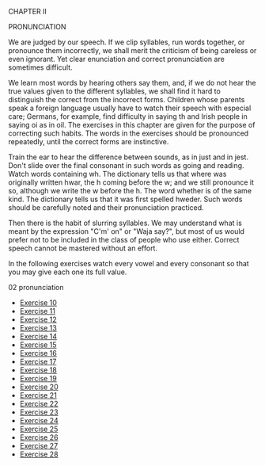 CHAPTER II

PRONUNCIATION

We are judged by our speech. If we clip syllables, run words together, or pronounce them incorrectly, we shall merit the criticism of being careless or even ignorant. Yet clear enunciation and correct pronunciation are sometimes difficult. 

We learn most words by hearing others say them, and, if we do not hear the true values given to the different syllables, we shall find it hard to distinguish the correct from the incorrect forms. Children whose parents speak a foreign language usually have to watch their speech with especial care; Germans, for example, find difficulty in saying th and Irish people in saying oi as in oil. The exercises in this chapter are given for the purpose of correcting such habits. The words in the exercises should be pronounced repeatedly, until the correct forms are instinctive.

Train the ear to hear the difference between sounds, as in just and in jest. Don't slide over the final consonant in such words as going and reading. Watch words containing wh. The dictionary tells us that where was originally written hwar, the h coming before the w; and we still pronounce it so, although we write the w before the h. The word whether is of the same kind. The dictionary tells us that it was first spelled hweder. Such words should be carefully noted and their pronunciation practiced.

Then there is the habit of slurring syllables. We may understand what is meant by the expression "C'm' on" or "Waja say?", but most of us would prefer not to be included in the class of people who use either. Correct speech cannot be mastered without an effort.

In the following exercises watch every vowel and every consonant so that you may give each one its full value.

02 pronunciation

- [Exercise 10](https://github.com/devliwa/business-english/tree/main/part%201%20-%20word%20study%20and%20grammar/02%20pronunciation/Exercise%2010)
- [Exercise 11](https://github.com/devliwa/business-english/tree/main/part%201%20-%20word%20study%20and%20grammar/02%20pronunciation/Exercise%2011)
- [Exercise 12](https://github.com/devliwa/business-english/tree/main/part%201%20-%20word%20study%20and%20grammar/02%20pronunciation/Exercise%2012)
- [Exercise 13](https://github.com/devliwa/business-english/tree/main/part%201%20-%20word%20study%20and%20grammar/02%20pronunciation/Exercise%2013)
- [Exercise 14](https://github.com/devliwa/business-english/tree/main/part%201%20-%20word%20study%20and%20grammar/02%20pronunciation/Exercise%2014)
- [Exercise 15](https://github.com/devliwa/business-english/tree/main/part%201%20-%20word%20study%20and%20grammar/02%20pronunciation/Exercise%2015)
- [Exercise 16](https://github.com/devliwa/business-english/tree/main/part%201%20-%20word%20study%20and%20grammar/02%20pronunciation/Exercise%2016)
- [Exercise 17](https://github.com/devliwa/business-english/tree/main/part%201%20-%20word%20study%20and%20grammar/02%20pronunciation/Exercise%2017)
- [Exercise 18](https://github.com/devliwa/business-english/tree/main/part%201%20-%20word%20study%20and%20grammar/02%20pronunciation/Exercise%2018)
- [Exercise 19](https://github.com/devliwa/business-english/tree/main/part%201%20-%20word%20study%20and%20grammar/02%20pronunciation/Exercise%2019)
- [Exercise 20]()
- [Exercise 21]()
- [Exercise 22]()
- [Exercise 23]()
- [Exercise 24]()
- [Exercise 25]()
- [Exercise 26]()
- [Exercise 27]()
- [Exercise 28]()
